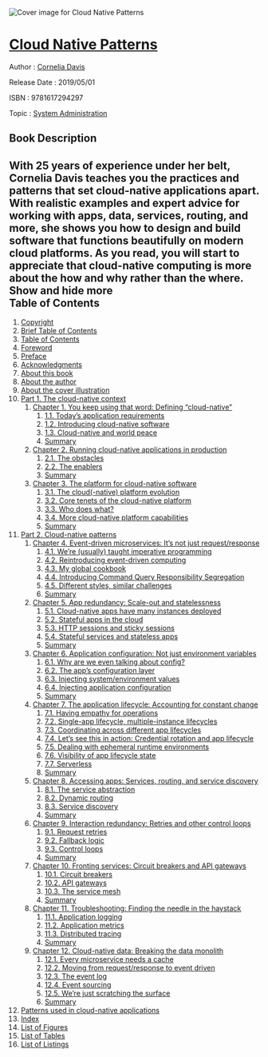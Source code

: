 ![Cover image for Cloud Native Patterns](https://imgdetail.ebookreading.net/cover/cover/20200215/EB9781617294297.jpg)

[Cloud Native Patterns](https://ebookreading.net/view/book/Cloud+Native+Patterns-EB9781617294297_1.html "Cloud Native Patterns")
====================================================================================================================

Author : [Cornelia Davis](https://ebookreading.net/search/author/Cornelia+Davis)

Release Date : 2019/05/01

ISBN : 9781617294297

Topic : [System Administration](https://ebookreading.net/search/category/system-administration)

Book Description
-----------------

 With 25 years of experience under her belt, Cornelia Davis teaches you the practices and patterns that set cloud-native applications apart. With realistic examples and expert advice for working with apps, data, services, routing, and more, she shows you how to design and build software that functions beautifully on modern cloud platforms. As you read, you will start to appreciate that cloud-native computing is more about the how and why rather than the where. 
        Show and hide more                
Table of Contents
-----------------

1. [Copyright](https://ebookreading.net/view/book/Cloud+Native+Patterns-EB9781617294297_3.html)
1. [Brief Table of Contents](https://ebookreading.net/view/book/Cloud+Native+Patterns-EB9781617294297_5.html)
1. [Table of Contents](https://ebookreading.net/view/book/Cloud+Native+Patterns-EB9781617294297_6.html)
1. [Foreword](https://ebookreading.net/view/book/Cloud+Native+Patterns-EB9781617294297_7.html)
1. [Preface](https://ebookreading.net/view/book/Cloud+Native+Patterns-EB9781617294297_8.html)
1. [Acknowledgments](https://ebookreading.net/view/book/Cloud+Native+Patterns-EB9781617294297_9.html)
1. [About this book](https://ebookreading.net/view/book/Cloud+Native+Patterns-EB9781617294297_10.html)
1. [About the author](https://ebookreading.net/view/book/Cloud+Native+Patterns-EB9781617294297_11.html)
1. [About the cover illustration](https://ebookreading.net/view/book/Cloud+Native+Patterns-EB9781617294297_12.html)
1. [Part 1. The cloud-native context](https://ebookreading.net/view/book/Cloud+Native+Patterns-EB9781617294297_13.html)
    1. [Chapter 1. You keep using that word: Defining “cloud-native”](https://ebookreading.net/view/book/Cloud+Native+Patterns-EB9781617294297_14.html)
        1. [1.1. Today’s application requirements](https://ebookreading.net/view/book/Cloud+Native+Patterns-EB9781617294297_14.html#ch01lev1sec1)
        1. [1.2. Introducing cloud-native software](https://ebookreading.net/view/book/Cloud+Native+Patterns-EB9781617294297_14.html#ch01lev1sec2)
        1. [1.3. Cloud-native and world peace](https://ebookreading.net/view/book/Cloud+Native+Patterns-EB9781617294297_14.html#ch01lev1sec3)
        1. [Summary](https://ebookreading.net/view/book/Cloud+Native+Patterns-EB9781617294297_14.html#ch01lev1sec4)
    1. [Chapter 2. Running cloud-native applications in production](https://ebookreading.net/view/book/Cloud+Native+Patterns-EB9781617294297_15.html)
        1. [2.1. The obstacles](https://ebookreading.net/view/book/Cloud+Native+Patterns-EB9781617294297_15.html#ch02lev1sec1)
        1. [2.2. The enablers](https://ebookreading.net/view/book/Cloud+Native+Patterns-EB9781617294297_15.html#ch02lev1sec2)
        1. [Summary](https://ebookreading.net/view/book/Cloud+Native+Patterns-EB9781617294297_15.html#ch02lev1sec3)
    1. [Chapter 3. The platform for cloud-native software](https://ebookreading.net/view/book/Cloud+Native+Patterns-EB9781617294297_16.html)
        1. [3.1. The cloud(-native) platform evolution](https://ebookreading.net/view/book/Cloud+Native+Patterns-EB9781617294297_16.html#ch03lev1sec1)
        1. [3.2. Core tenets of the cloud-native platform](https://ebookreading.net/view/book/Cloud+Native+Patterns-EB9781617294297_16.html#ch03lev1sec2)
        1. [3.3. Who does what?](https://ebookreading.net/view/book/Cloud+Native+Patterns-EB9781617294297_16.html#ch03lev1sec3)
        1. [3.4. More cloud-native platform capabilities](https://ebookreading.net/view/book/Cloud+Native+Patterns-EB9781617294297_16.html#ch03lev1sec4)
        1. [Summary](https://ebookreading.net/view/book/Cloud+Native+Patterns-EB9781617294297_16.html#ch03lev1sec5)
1. [Part 2. Cloud-native patterns](https://ebookreading.net/view/book/Cloud+Native+Patterns-EB9781617294297_17.html)
    1. [Chapter 4. Event-driven microservices: It’s not just request/response](https://ebookreading.net/view/book/Cloud+Native+Patterns-EB9781617294297_18.html)
        1. [4.1. We’re (usually) taught imperative programming](https://ebookreading.net/view/book/Cloud+Native+Patterns-EB9781617294297_18.html#ch04lev1sec1)
        1. [4.2. Reintroducing event-driven computing](https://ebookreading.net/view/book/Cloud+Native+Patterns-EB9781617294297_18.html#ch04lev1sec2)
        1. [4.3. My global cookbook](https://ebookreading.net/view/book/Cloud+Native+Patterns-EB9781617294297_18.html#ch04lev1sec3)
        1. [4.4. Introducing Command Query Responsibility Segregation](https://ebookreading.net/view/book/Cloud+Native+Patterns-EB9781617294297_18.html#ch04lev1sec4)
        1. [4.5. Different styles, similar challenges](https://ebookreading.net/view/book/Cloud+Native+Patterns-EB9781617294297_18.html#ch04lev1sec5)
        1. [Summary](https://ebookreading.net/view/book/Cloud+Native+Patterns-EB9781617294297_18.html#ch04lev1sec6)
    1. [Chapter 5. App redundancy: Scale-out and statelessness](https://ebookreading.net/view/book/Cloud+Native+Patterns-EB9781617294297_19.html)
        1. [5.1. Cloud-native apps have many instances deployed](https://ebookreading.net/view/book/Cloud+Native+Patterns-EB9781617294297_19.html#ch05lev1sec1)
        1. [5.2. Stateful apps in the cloud](https://ebookreading.net/view/book/Cloud+Native+Patterns-EB9781617294297_19.html#ch05lev1sec2)
        1. [5.3. HTTP sessions and sticky sessions](https://ebookreading.net/view/book/Cloud+Native+Patterns-EB9781617294297_19.html#ch05lev1sec3)
        1. [5.4. Stateful services and stateless apps](https://ebookreading.net/view/book/Cloud+Native+Patterns-EB9781617294297_19.html#ch05lev1sec4)
        1. [Summary](https://ebookreading.net/view/book/Cloud+Native+Patterns-EB9781617294297_19.html#ch05lev1sec5)
    1. [Chapter 6. Application configuration: Not just environment variables](https://ebookreading.net/view/book/Cloud+Native+Patterns-EB9781617294297_20.html)
        1. [6.1. Why are we even talking about config?](https://ebookreading.net/view/book/Cloud+Native+Patterns-EB9781617294297_20.html#ch06lev1sec1)
        1. [6.2. The app’s configuration layer](https://ebookreading.net/view/book/Cloud+Native+Patterns-EB9781617294297_20.html#ch06lev1sec2)
        1. [6.3. Injecting system/environment values](https://ebookreading.net/view/book/Cloud+Native+Patterns-EB9781617294297_20.html#ch06lev1sec3)
        1. [6.4. Injecting application configuration](https://ebookreading.net/view/book/Cloud+Native+Patterns-EB9781617294297_20.html#ch06lev1sec4)
        1. [Summary](https://ebookreading.net/view/book/Cloud+Native+Patterns-EB9781617294297_20.html#ch06lev1sec5)
    1. [Chapter 7. The application lifecycle: Accounting for constant change](https://ebookreading.net/view/book/Cloud+Native+Patterns-EB9781617294297_21.html)
        1. [7.1. Having empathy for operations](https://ebookreading.net/view/book/Cloud+Native+Patterns-EB9781617294297_21.html#ch07lev1sec1)
        1. [7.2. Single-app lifecycle, multiple-instance lifecycles](https://ebookreading.net/view/book/Cloud+Native+Patterns-EB9781617294297_21.html#ch07lev1sec2)
        1. [7.3. Coordinating across different app lifecycles](https://ebookreading.net/view/book/Cloud+Native+Patterns-EB9781617294297_21.html#ch07lev1sec3)
        1. [7.4. Let’s see this in action: Credential rotation and app lifecycle](https://ebookreading.net/view/book/Cloud+Native+Patterns-EB9781617294297_21.html#ch07lev1sec4)
        1. [7.5. Dealing with ephemeral runtime environments](https://ebookreading.net/view/book/Cloud+Native+Patterns-EB9781617294297_21.html#ch07lev1sec5)
        1. [7.6. Visibility of app lifecycle state](https://ebookreading.net/view/book/Cloud+Native+Patterns-EB9781617294297_21.html#ch07lev1sec6)
        1. [7.7. Serverless](https://ebookreading.net/view/book/Cloud+Native+Patterns-EB9781617294297_21.html#ch07lev1sec7)
        1. [Summary](https://ebookreading.net/view/book/Cloud+Native+Patterns-EB9781617294297_21.html#ch07lev1sec8)
    1. [Chapter 8. Accessing apps: Services, routing, and service discovery](https://ebookreading.net/view/book/Cloud+Native+Patterns-EB9781617294297_22.html)
        1. [8.1. The service abstraction](https://ebookreading.net/view/book/Cloud+Native+Patterns-EB9781617294297_22.html#ch08lev1sec1)
        1. [8.2. Dynamic routing](https://ebookreading.net/view/book/Cloud+Native+Patterns-EB9781617294297_22.html#ch08lev1sec2)
        1. [8.3. Service discovery](https://ebookreading.net/view/book/Cloud+Native+Patterns-EB9781617294297_22.html#ch08lev1sec3)
        1. [Summary](https://ebookreading.net/view/book/Cloud+Native+Patterns-EB9781617294297_22.html#ch08lev1sec4)
    1. [Chapter 9. Interaction redundancy: Retries and other control loops](https://ebookreading.net/view/book/Cloud+Native+Patterns-EB9781617294297_23.html)
        1. [9.1. Request retries](https://ebookreading.net/view/book/Cloud+Native+Patterns-EB9781617294297_23.html#ch09lev1sec1)
        1. [9.2. Fallback logic](https://ebookreading.net/view/book/Cloud+Native+Patterns-EB9781617294297_23.html#ch09lev1sec2)
        1. [9.3. Control loops](https://ebookreading.net/view/book/Cloud+Native+Patterns-EB9781617294297_23.html#ch09lev1sec3)
        1. [Summary](https://ebookreading.net/view/book/Cloud+Native+Patterns-EB9781617294297_23.html#ch09lev1sec4)
    1. [Chapter 10. Fronting services: Circuit breakers and API gateways](https://ebookreading.net/view/book/Cloud+Native+Patterns-EB9781617294297_24.html)
        1. [10.1. Circuit breakers](https://ebookreading.net/view/book/Cloud+Native+Patterns-EB9781617294297_24.html#ch10lev1sec1)
        1. [10.2. API gateways](https://ebookreading.net/view/book/Cloud+Native+Patterns-EB9781617294297_24.html#ch10lev1sec2)
        1. [10.3. The service mesh](https://ebookreading.net/view/book/Cloud+Native+Patterns-EB9781617294297_24.html#ch10lev1sec3)
        1. [Summary](https://ebookreading.net/view/book/Cloud+Native+Patterns-EB9781617294297_24.html#ch10lev1sec4)
    1. [Chapter 11. Troubleshooting: Finding the needle in the haystack](https://ebookreading.net/view/book/Cloud+Native+Patterns-EB9781617294297_25.html)
        1. [11.1. Application logging](https://ebookreading.net/view/book/Cloud+Native+Patterns-EB9781617294297_25.html#ch11lev1sec1)
        1. [11.2. Application metrics](https://ebookreading.net/view/book/Cloud+Native+Patterns-EB9781617294297_25.html#ch11lev1sec2)
        1. [11.3. Distributed tracing](https://ebookreading.net/view/book/Cloud+Native+Patterns-EB9781617294297_25.html#ch11lev1sec3)
        1. [Summary](https://ebookreading.net/view/book/Cloud+Native+Patterns-EB9781617294297_25.html#ch11lev1sec4)
    1. [Chapter 12. Cloud-native data: Breaking the data monolith](https://ebookreading.net/view/book/Cloud+Native+Patterns-EB9781617294297_26.html)
        1. [12.1. Every microservice needs a cache](https://ebookreading.net/view/book/Cloud+Native+Patterns-EB9781617294297_26.html#ch12lev1sec1)
        1. [12.2. Moving from request/response to event driven](https://ebookreading.net/view/book/Cloud+Native+Patterns-EB9781617294297_26.html#ch12lev1sec2)
        1. [12.3. The event log](https://ebookreading.net/view/book/Cloud+Native+Patterns-EB9781617294297_26.html#ch12lev1sec3)
        1. [12.4. Event sourcing](https://ebookreading.net/view/book/Cloud+Native+Patterns-EB9781617294297_26.html#ch12lev1sec4)
        1. [12.5. We’re just scratching the surface](https://ebookreading.net/view/book/Cloud+Native+Patterns-EB9781617294297_26.html#ch12lev1sec5)
        1. [Summary](https://ebookreading.net/view/book/Cloud+Native+Patterns-EB9781617294297_26.html#ch12lev1sec6)
1. [Patterns used in cloud-native applications](https://ebookreading.net/view/book/Cloud+Native+Patterns-EB9781617294297_27.html)
1. [Index](https://ebookreading.net/view/book/Cloud+Native+Patterns-EB9781617294297_28.html)
1. [List of Figures](https://ebookreading.net/view/book/Cloud+Native+Patterns-EB9781617294297_29.html)
1. [List of Tables](https://ebookreading.net/view/book/Cloud+Native+Patterns-EB9781617294297_30.html)
1. [List of Listings](https://ebookreading.net/view/book/Cloud+Native+Patterns-EB9781617294297_31.html)
